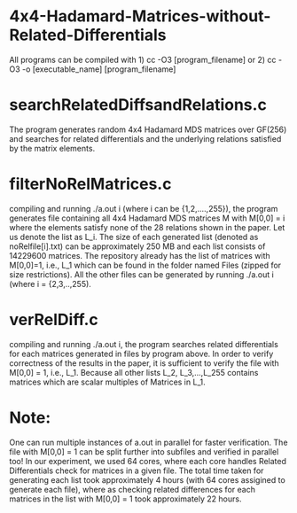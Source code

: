 # 4x4-Hadamard-Matrices-without-Related-Differentials

All programs can be compiled with 1) cc -O3 [program_filename] or 2) cc -O3 -o [executable_name] [program_filename] 

searchRelatedDiffsandRelations.c
================================
The program generates random 4x4 Hadamard MDS matrices over GF(256) and searches for related differentials and the underlying relations satisfied by the matrix elements.

filterNoRelMatrices.c
=====================
compiling and running ./a.out i (where i can be {1,2,....,255}), the program generates file containing all 4x4 Hadamard MDS matrices M with M[0,0] = i where the elements satisfy none of the 28 relations shown in the paper. Let us denote the list as L_i. The size of each generated list (denoted as noRelfile[i].txt) can be approximately 250 MB and each list consists of 14229600 matrices. The repository already has the list of matrices with M[0,0]=1, i.e., L_1 which can be found in the folder named Files (zipped for size restrictions). All the other files can be generated by running ./a.out i (where i = {2,3,..,255).

verRelDiff.c
============
compiling and running ./a.out i, the program searches related differentials for each matrices generated in files by program above. In order to verify correctness of the results in the paper, it is sufficient to verify the file with M[0,0] = 1, i.e., L_1. Because all other lists L_2, L_3,...,L_255 contains matrices which are scalar multiples of Matrices in L_1.

Note:
====
One can run multiple instances of a.out in parallel for faster verification. The file with M[0,0] = 1 can be split further into subfiles and verified in parallel too! In our experiment, we used 64 cores, where each core handles Related Differentials check for matrices in a given file. The total time taken for generating each list took approximately 4 hours (with 64 cores assigined to generate each file), where as checking related differences for each matrices in the list with M[0,0] = 1 took approximately 22 hours.
